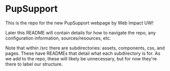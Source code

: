 # PupSupport

This is the repo for the new PupSupport webpage by Web Impact UW!

Later this README will contain details for how to navigate the repo,
any configuration information, sources/resources, etc.

Note that within /src there are subdirectories: assets, components, css, and pages. These have READMEs that detail what each subdirectory is for. As we add to the repo, these will likely be unnecessary, but for now they're there to label our structure.
